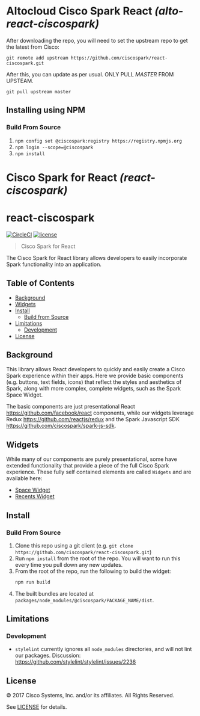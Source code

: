 # Altocloud Cisco Spark React _(alto-react-ciscospark)_

After downloading the repo, you will need to set the upstream repo to get the latest from Cisco:
```
git remote add upstream https://github.com/ciscospark/react-ciscospark.git
```

After this, you can update as per usual. ONLY PULL *MASTER* FROM UPSTEAM.
```
git pull upstream master
```

## Installing using NPM

### Build From Source

1.  `npm config set @ciscospark:registry https://registry.npmjs.org`
1.  `npm login --scope=@ciscospark`
1.  `npm install`

# Cisco Spark for React _(react-ciscospark)_
# react-ciscospark

[![CircleCI](https://img.shields.io/circleci/project/github/ciscospark/react-ciscospark/master.svg)](https://circleci.com/gh/ciscospark/react-ciscospark)
[![license](https://img.shields.io/github/license/ciscospark/react-ciscospark.svg)](https://github.com/ciscospark/react-ciscospark/blob/master/LICENSE)

> Cisco Spark for React

The Cisco Spark for React library allows developers to easily incorporate Spark functionality into an application.

## Table of Contents
- [Background](#background)
- [Widgets](#widgets)
- [Install](#install)
  - [Build from Source](#build-from-source)
- [Limitations](#limitations)
  - [Development](#development)
- [License](#license)

## Background

This library allows React developers to quickly and easily create a Cisco Spark experience within their apps. Here we provide basic components (e.g. buttons, text fields, icons) that reflect the styles and aesthetics of Spark, along with more complex, complete widgets, such as the Spark Space Widget.

The basic components are just presentational React <https://github.com/facebook/react> components, while our widgets leverage Redux <https://github.com/reactjs/redux> and the Spark Javascript SDK <https://github.com/ciscospark/spark-js-sdk>.

## Widgets

While many of our components are purely presentational, some have extended functionality that provide a piece of the full Cisco Spark experience. These fully self contained elements are called `Widgets` and are available here:

*  [Space Widget](./packages/node_modules/@ciscospark/widget-space)
*  [Recents Widget](./packages/node_modules/@ciscospark/widget-recents)

## Install

### Build From Source

1.  Clone this repo using a git client (e.g. `git clone https://github.com/ciscospark/react-ciscospark.git`)
1.  Run `npm install` from the root of the repo. You will want to run this every time you pull down any new updates.
1.  From the root of the repo, run the following to build the widget:
    ```sh
    npm run build
    ```
1.  The built bundles are located at `packages/node_modules/@ciscospark/PACKAGE_NAME/dist`.

## Limitations

### Development

* `stylelint` currently ignores all `node_modules` directories, and will not lint our packages. Discussion: <https://github.com/stylelint/stylelint/issues/2236>

## License

&copy; 2017 Cisco Systems, Inc. and/or its affiliates. All Rights Reserved.

See [LICENSE](LICENSE) for details.
